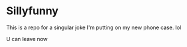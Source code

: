 # Sillyfunny
This is a repo for a singular joke I'm putting on my new phone case. lol

U can leave now
